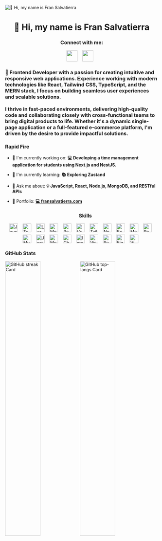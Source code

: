 ![👋 Hi, my name is Fran Salvatierra](https://user-images.githubusercontent.com/10498744/210012254-234538ff-d198-48aa-8964-37e6fd45d227.gif)

<div id="toc">
  <ul align="center" style="list-style: none">
    <summary>
      <h1>
        👋 Hi, my name is Fran Salvatierra
      </h1>
    </summary>
  </ul>
</div>

**<h3 align="center">Connect with me:</h3>**

<p align="center"><a href="https://www.linkedin.com/in/fran-salvatierra" target="_blank"><img src="https://img.shields.io/badge/LinkedIn-0077B5?style=for-the-badge&logo=linkedin&logoColor=white" height="36" style="margin-right: 12px"></a> <a href="https://github.com/Ridie-Kings" target="_blank"><img src="https://img.shields.io/badge/GitHub-100000?style=for-the-badge&logo=github&logoColor=white" height="36" style="margin-right: 12px"></a></p>

**<h3 align="left">🚀 Frontend Developer with a passion for creating intuitive and responsive web applications. Experience working with modern technologies like React, Tailwind CSS, TypeScript, and the MERN stack, I focus on building seamless user experiences and scalable solutions.
<br>
<br>
I thrive in fast-paced environments, delivering high-quality code and collaborating closely with cross-functional teams to bring digital products to life. Whether it's a dynamic single-page application or a full-featured e-commerce platform, I'm driven by the desire to provide impactful solutions.</h3>**

**<h3 align="left">Rapid Fire</h3>**

- 💼 I'm currently working on: **💻 Developing a time management application for students using Next.js and NestJS.**
- 🌱 I'm currently learning: **📚 Exploring Zustand**
- 💬 Ask me about: **💡 JavaScript, React, Node.js, MongoDB, and RESTful APIs**
- 📂 Portfolio: **<a href="💻 fransalvatierra.com" target="_blank">💻 fransalvatierra.com</a>**

  **<h3 align="center">Skills</h3>**

<div style="display: flex; flex-wrap: wrap; gap: 8px; justify-content: center;"><img src="https://img.shields.io/badge/JavaScript-F7DF1C?logo=javascript&logoColor=white" height="28" alt="JavaScript" style="margin-right: 8px"> <img src="https://img.shields.io/badge/TypeScript-3178C6?logo=typescript&logoColor=white" height="28" alt="TypeScript" style="margin-right: 8px"> <img src="https://img.shields.io/badge/Lua-2C2D72?logo=lua&logoColor=white" height="28" alt="Lua" style="margin-right: 8px"> <img src="https://img.shields.io/badge/Mongoose-880000?logo=mongoose&logoColor=white" height="28" alt="Mongoose" style="margin-right: 8px"> <img src="https://img.shields.io/badge/React-20232A?logo=react&logoColor=61DAFB" height="28" alt="React" style="margin-right: 8px"> <img src="https://img.shields.io/badge/Vue.js-35495E?logo=vue.js&logoColor=4FC08D" height="28" alt="Vue" style="margin-right: 8px"> <img src="https://img.shields.io/badge/Tailwind_CSS-38B2AC?logo=tailwind-css&logoColor=white" height="28" alt="Tailwind CSS" style="margin-right: 8px"> <img src="https://img.shields.io/badge/Node.js-8CC84B?logo=node.js&logoColor=white" height="28" alt="Node.js" style="margin-right: 8px"> <img src="https://img.shields.io/badge/Express-000000?logo=express&logoColor=white" height="28" alt="Express" style="margin-right: 8px"> <img src="https://img.shields.io/badge/MongoDB-4EA94B?logo=mongodb&logoColor=white" height="28" alt="MongoDB" style="margin-right: 8px"> <img src="https://img.shields.io/badge/PostgreSQL-316192?logo=postgresql&logoColor=white" height="28" alt="PostgreSQL" style="margin-right: 8px"> <img src="https://img.shields.io/badge/MySQL-4479A1?logo=mysql&logoColor=white" height="28" alt="MySQL" style="margin-right: 8px"> <img src="https://img.shields.io/badge/Jest-C21325?logo=jest&logoColor=white" height="28" alt="Jest" style="margin-right: 8px"> <img src="https://img.shields.io/badge/Mocha-8D6748?logo=mocha&logoColor=white" height="28" alt="Mocha" style="margin-right: 8px"> <img src="https://img.shields.io/badge/Chai-A30701?logo=chai&logoColor=white" height="28" alt="Chai" style="margin-right: 8px"> <img src="https://img.shields.io/badge/IntelliJ_IDEA-000000?logo=intellij-idea&logoColor=white" height="28" alt="IntelliJ IDEA" style="margin-right: 8px"> <img src="https://img.shields.io/badge/Visual_Studio_Code-007ACC?logo=visual-studio-code&logoColor=white" height="28" alt="Visual Studio Code" style="margin-right: 8px"> <img src="https://img.shields.io/badge/Postman-FF6C37?logo=postman&logoColor=white" height="28" alt="Postman" style="margin-right: 8px"> <img src="https://img.shields.io/badge/Figma-F24E1E?logo=figma&logoColor=white" height="28" alt="Figma" style="margin-right: 8px"> <img src="https://img.shields.io/badge/Vim-019733?logo=vim&logoColor=white" height="28" alt="Vim" style="margin-right: 8px"></div>

**<h3 align="left">GitHub Stats</h3>**

<p align="left">
  <img width="48%" src="https://streak-stats.demolab.com/?user=Ridie-Kings&theme=react&hide_border=false&date_format=M+j%5B%2C+Y%5D&mode=daily&hide_total_contributions=false&hide_current_streak=false&hide_longest_streak=false&card_height=200" alt="GitHub streak Card" />
  <img width="48%" src="https://github-readme-stats.vercel.app/api/top-langs?username=Ridie-Kings&theme=react&hide_title=false&layout=compact&langs_count=6&hide_progress=false&card_width=400" alt="GitHub top-langs Card" />
</p>
